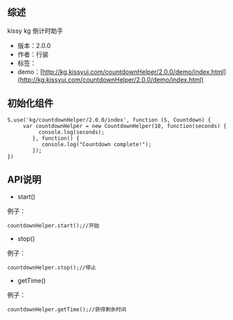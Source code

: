 ## 综述

kissy kg 倒计时助手

* 版本：2.0.0
* 作者：行骏
* 标签：
* demo：[http://kg.kissyui.com/countdownHelper/2.0.0/demo/index.html](http://kg.kissyui.com/countdownHelper/2.0.0/demo/index.html)

## 初始化组件

    S.use('kg/countdownHelper/2.0.0/index', function (S, Countdown) {
         var countdownHelper = new CountdownHelper(10, function(seconds) {
              console.log(seconds); 
            }, function() {
               console.log("Countdown complete!");
            });
    })

## API说明
* start()

例子：

	countdownHelper.start();//开始

* stop()

例子：

	countdownHelper.stop();//停止

* getTime()

例子：

	countdownHelper.getTime();//获得剩余时间



